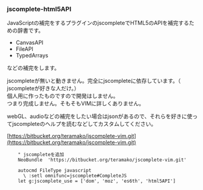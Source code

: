 ### jscomplete-html5API

JavaScriptの補完をするプラグインのjscompleteでHTML5のAPIを補完するための辞書です。

- CanvasAPI
- FileAPI
- TypedArrays

などの補完をします。

jscompleteが無いと動きません。完全にjscompleteに依存しています。（ jscompleteが好きな人だけ。）  
個人用に作ったものですので開発はしません。  
つまり完成しません。そもそもVIMに詳しくありません。

webGL、audioなどの補完をしたい場合はjsonがあるので、それらを好きに使ってjscompleteのヘルプを読むなどしてカスタムしてください。

[https://bitbucket.org/teramako/jscomplete-vim.git](https://bitbucket.org/teramako/jscomplete-vim.git)

```vim
    " jscompleteを追加
    NeoBundle  'https://bitbucket.org/teramako/jscomplete-vim.git'

    autocmd FileType javascript
      \ :setl omnifunc=jscomplete#CompleteJS
    let g:jscomplete_use = ['dom', 'moz', 'es6th', 'html5API']
```

